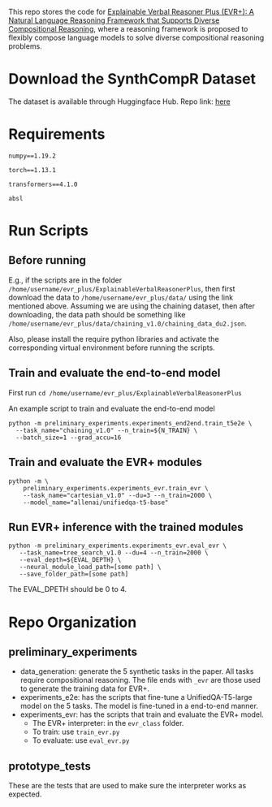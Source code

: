 This repo stores the code for [Explainable Verbal Reasoner Plus (EVR+): A Natural Language Reasoning Framework that Supports Diverse Compositional Reasoning](https://arxiv.org/abs/2305.00061), where a reasoning framework is proposed to flexibly compose language models to solve diverse compositional reasoning problems. 

# Download the SynthCompR Dataset
The dataset is available through Huggingface Hub. Repo link: [here](https://huggingface.co/datasets/zhengzhongliang/SynthCompR/tree/main)

# Requirements
`numpy==1.19.2`

`torch==1.13.1`

`transformers==4.1.0`

`absl`

# Run Scripts
## Before running
E.g., if the scripts are in the folder `/home/username/evr_plus/ExplainableVerbalReasonerPlus`, then first download the data to `/home/username/evr_plus/data/` using the link mentioned above. Assuming we are using the chaining dataset, then after downloading, the data path should be something like `/home/username/evr_plus/data/chaining_v1.0/chaining_data_du2.json`.

Also, please install the require python libraries and activate the corresponding virtual environment before running the scripts.

## Train and evaluate the end-to-end model
First run
`cd /home/username/evr_plus/ExplainableVerbalReasonerPlus`

An example script to train and evaluate the end-to-end model
```
python -m preliminary_experiments.experiments_end2end.train_t5e2e \
  --task_name="chaining_v1.0" --n_train=${N_TRAIN} \
  --batch_size=1 --grad_accu=16
```

## Train and evaluate the EVR+ modules
```
python -m \
    preliminary_experiments.experiments_evr.train_evr \
    --task_name="cartesian_v1.0" --du=3 --n_train=2000 \
    --model_name="allenai/unifiedqa-t5-base"
```

## Run EVR+ inference with the trained modules
```
python -m preliminary_experiments.experiments_evr.eval_evr \
   --task_name=tree_search_v1.0 --du=4 --n_train=2000 \
   --eval_depth=${EVAL_DEPTH} \
   --neural_module_load_path=[some path] \
   --save_folder_path=[some path]
```
The EVAL_DPETH should be 0 to 4.

# Repo Organization
## preliminary_experiments
 + data_generation: generate the 5 synthetic tasks in the paper. All tasks require compositional reasoning. The file ends with `_evr` are those used to generate the training data for EVR+.
 + experiments_e2e: has the scripts that fine-tune a UnifiedQA-T5-large model on the 5 tasks. The model is fine-tuned in a end-to-end manner.
 + experiments_evr: has the scripts that train and evaluate the EVR+ model.
   + The EVR+ interpreter: in the `evr_class` folder.
   + To train: use `train_evr.py`
   + To evaluate: use `eval_evr.py`

## prototype_tests
These are the tests that are used to make sure the interpreter works as expected. 
